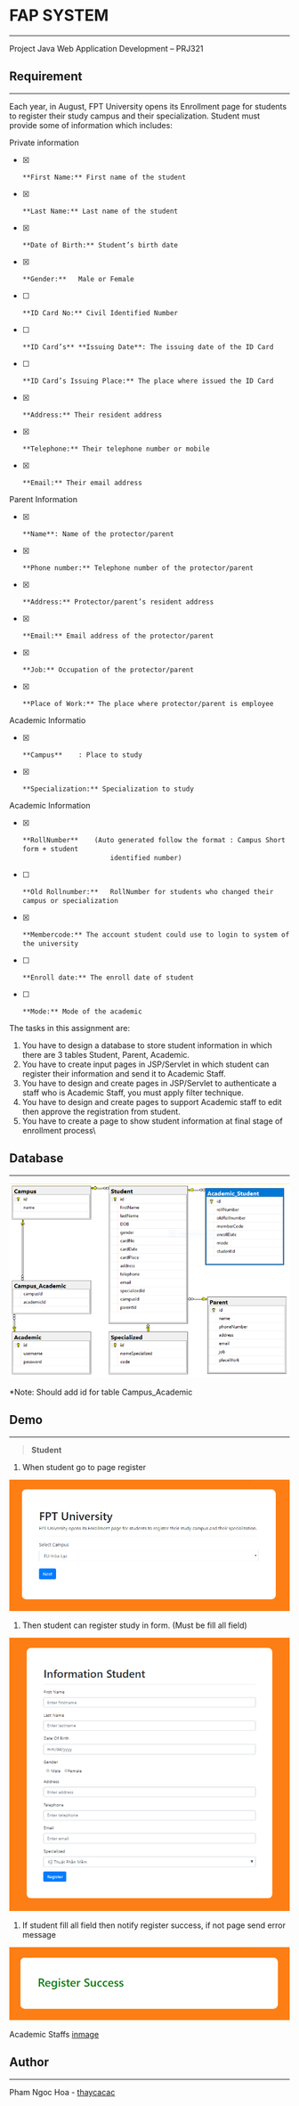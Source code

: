# FAP SYSTEM
---

Project Java Web Application Development – PRJ321

## **Requirement**
---
Each year, in August, FPT University opens its Enrollment page for students to register their study campus and their specialization. Student must provide some of information which includes:

Private information
- [x]     **First Name:** First name of the student
- [x]     **Last Name:** Last name of the student
- [x]     **Date of Birth:** Student’s birth date
- [x]     **Gender:**	Male or Female
- [ ]     **ID Card No:** Civil Identified Number
- [ ]     **ID Card’s** **Issuing Date**: The issuing date of the ID Card
- [ ]     **ID Card’s Issuing Place:** The place where issued the ID Card
- [x]     **Address:** Their resident address
- [x]     **Telephone:** Their telephone number or mobile
- [x]     **Email:** Their email address
Parent Information
- [x]     **Name**: Name of the protector/parent
- [x]     **Phone number:** Telephone number of the protector/parent
- [x]     **Address:** Protector/parent’s resident address
- [x]     **Email:** Email address of the protector/parent
- [x]     **Job:** Occupation of the protector/parent
- [x]     **Place of Work:** The place where protector/parent is employee
 Academic Informatio
- [x]     **Campus**	: Place to study
- [x]     **Specialization:** Specialization to study
Academic Information
- [x]     **RollNumber**	(Auto generated follow the format : Campus Short form + student
                            identified number)
- [ ]     **Old Rollnumber:**	RollNumber for students who changed their campus or specialization
- [x]     **Membercode:** The account student could use to login to system of the university
- [ ]     **Enroll date:** The enroll date of student
- [ ]     **Mode:** Mode of the academic

The tasks in this assignment are:
1. You have to design a database to store student information in which there are 3 tables Student, Parent, Academic.
1. You have to create input pages in JSP/Servlet in which student can register their information and send it to Academic Staff.
1. You have to design and create pages in JSP/Servlet to authenticate a staff who is Academic Staff, you must apply filter technique.
1. You have to design and create pages to support Academic staff to edit then approve the registration from student.
1. You have to create a page to show student information at final stage of enrollment process\

## **Database**
---
![Image](https://github.com/thaycacac/fap-registration-study/blob/master/DATABASE/diagram.PNG?raw=true)

*Note: Should add id for table Campus_Academic
## **Demo**
---
> **Student**
1. When student go to page register

![Image](https://github.com/thaycacac/fap-registration-study/blob/master/IMAGE/1.PNG?raw=true)


1. Then student can register study in form. (Must be fill all field)

![Image](https://github.com/thaycacac/fap-registration-study/blob/master/IMAGE/2.PNG?raw=true)


1. If student fill all field then notify register success, if not page send error message


![Image](https://github.com/thaycacac/fap-registration-study/blob/master/IMAGE/3.PNG?raw=true)


Academic Staffs [ inmage ](https://github.com/thaycacac/fap-registration-study/tree/master/IMAGE)

## **Author**
---
Pham Ngoc Hoa - [thaycacac](https://github.com/thaycacac)